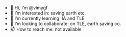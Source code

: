 - 👋 Hi, I’m @vimygf
- 👀 I’m interested in: saving earth etc.
- 🌱 I’m currently learning: IA and TLE
- 💞️ I’m looking to collaborate: on TLE, earth saving co.
- 📫 How to reach me: not available

<!---
vimygf/vimygf is a ✨ special ✨ repository because its `README.md` (this file) appears on your GitHub profile.
You can click the Preview link to take a look at your changes.
--->
